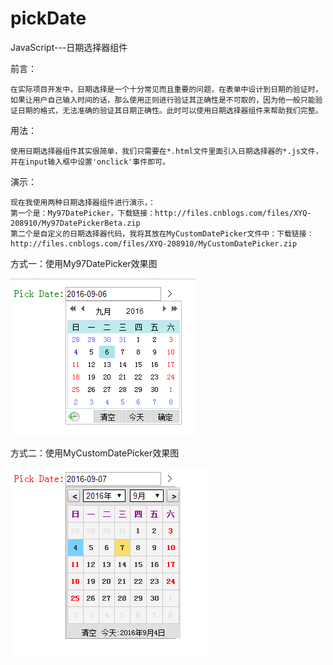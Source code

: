 # pickDate
JavaScript---日期选择器组件


前言：

    在实际项目开发中，日期选择是一个十分常见而且重要的问题，在表单中设计到日期的验证时，如果让用户自己输入时间的话，那么使用正则进行验证其正确性是不可取的，因为他一般只能验证日期的格式，无法准确的验证其日期正确性。此时可以使用日期选择器组件来帮助我们完整。

用法：

    使用日期选择器组件其实很简单，我们只需要在*.html文件里面引入日期选择器的*.js文件，并在input输入框中设置'onclick'事件即可。
    
演示：

    现在我使用两种日期选择器组件进行演示，：
    第一个是：My97DatePicker，下载链接：http://files.cnblogs.com/files/XYQ-208910/My97DatePickerBeta.zip
    第二个是自定义的日期选择器代码，我将其放在MyCustomDatePicker文件中：下载链接：http://files.cnblogs.com/files/XYQ-208910/MyCustomDatePicker.zip
  
  
方式一：使用My97DatePicker效果图
   
   ![image](https://github.com/xiayuanquan/pickDate/blob/master/screenshots/1.png)
   
方式二：使用MyCustomDatePicker效果图
  
   ![image](https://github.com/xiayuanquan/pickDate/blob/master/screenshots/2.png)
	
